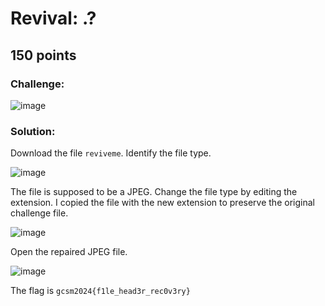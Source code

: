 # Revival: .?
## 150 points

### Challenge:
![image](https://github.com/user-attachments/assets/393e3a69-1afc-49f0-b0c2-eda1b957cc43)

### Solution:
Download the file `reviveme`. Identify the file type.

![image](https://github.com/user-attachments/assets/64406805-4cb1-416e-9ab6-f98f067a7b41)

The file is supposed to be a JPEG. Change the file type by editing the extension. I copied the file with the new extension to preserve the original challenge file.

![image](https://github.com/user-attachments/assets/2483a7aa-75fa-406a-be87-662117001691)

Open the repaired JPEG file.

![image](https://github.com/user-attachments/assets/d29c4890-11bc-4f0f-bf8f-f349ca0951a3)

The flag is `gcsm2024{f1le_head3r_rec0v3ry}`
